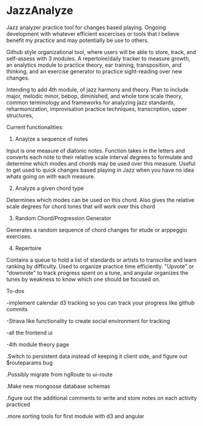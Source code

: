JazzAnalyze
============

Jazz analyzer practice tool for changes based playing. Ongoing development with whatever efficient excercises or tools 
that I believe benefit my practice and may potentially be use to others.

Github style organizational tool, where users will be able to store, track, and self-assess with 3 modules. A repertoire/daily tracker to measure growth, an analytics module to practice theory, ear training, transposition, and thinking, and an exercise generator to practice sight-reading over new changes.

Intending to add 4th module, of jazz harmony and theory. Plan to include major, melodic minor, bebop, diminished, and whole tone scale theory, common terminology and frameworks for analyzing jazz standards, reharmonization, improvisation practice techniques, transcription, upper structures,



Current functionalities:

1) Anaylze a sequence of notes
  
Input is one measure of diatonic notes. Function takes in the letters and converts each note to their relative scale 
interval degrees to formulate and determine which modes and chords may be used over this measure. Useful to get used to quick changes based playing in Jazz when you have no idea whats going on with each measure.

2) Analyze a given chord type 

Determines which modes can be used on this chord. Also gives the relative scale 
degrees for chord tones that will work over this chord

3) Random Chord/Progression Generator

Generates a random sequence of chord changes for etude or arppeggio exercises.

4) Repertoire

Contains a queue to hold a list of standards or artists to transcribe and learn ranking by difficulty. Used to organize practice time efficiently. "Upvote" or "downvote" to track progress spent on a tune, and angular organizes the tunes by weakness to know which one should be focused on.



To-dos

-implement calendar d3 tracking so you can track your progress like github commits

-Strava like functionality to create social environment for tracking

-all the frontend ui

-4th module theory page


.Switch to persistent data instead of keeping it client side, and figure out $routeparams bug

.Possibly migrate from ngRoute to ui-route

.Make new mongoose database schemas

.figure out the additional comments to write and store notes on each activity practiced

.more sorting tools for first module with d3 and angular


